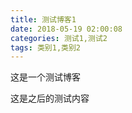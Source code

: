 ```yaml
---
title: 测试博客1
date: 2018-05-19 02:00:08
categories: 测试1,测试2
tags: 类别1,类别2
---
```

这是一个测试博客
<!--more-->
这是之后的测试内容